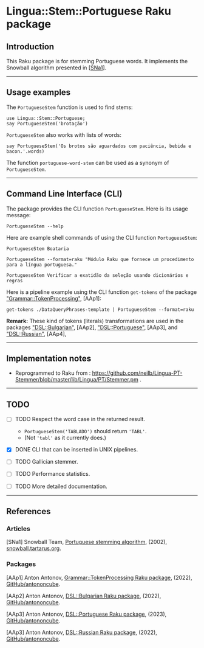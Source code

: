 # Lingua::Stem::Portuguese Raku package

## Introduction

This Raku package is for stemming Portuguese words. 
It implements the Snowball algorithm presented in 
[[SNa1](http://snowball.tartarus.org/algorithms/portuguese/stemmer.html)].

-------

## Usage examples

The `PortugueseStem` function is used to find stems:

```perl6
use Lingua::Stem::Portuguese;
say PortugueseStem('brotação')
```

`PortugueseStem` also works with lists of words:

```perl6
say PortugueseStem('Os brotos são aguardados com paciência, bebida e bacon.'.words)
```

The function `portuguese-word-stem` can be used as a synonym of `PortugueseStem`.

-------

## Command Line Interface (CLI)

The package provides the CLI function `PortugueseStem`. Here is its usage message:

```shell
PortugueseStem --help
```

Here are example shell commands of using the CLI function `PortugueseStem`:

```shell
PortugueseStem Boataria
```

```shell
PortugueseStem --format=raku "Módulo Raku que fornece um procedimento para a língua portuguesa."
```

```shell
PortugueseStem Verificar a exatidão da seleção usando dicionários e regras
```

Here is a pipeline example using the CLI function `get-tokens` of the package 
["Grammar::TokenProcessing"](https://github.com/antononcube/Raku-Grammar-TokenProcessing),
[AAp1]:

```
get-tokens ./DataQueryPhrases-template | PortugueseStem --format=raku 
```

**Remark:** These kind of tokens (literals) transformations are used in the packages
["DSL::Bulgarian"](https://github.com/antononcube/Raku-DSL-Bulgarian), [AAp2],
["DSL::Portuguese"](https://github.com/antononcube/Raku-DSL-Portuguese), [AAp3],
and
["DSL::Russian"](https://github.com/antononcube/Raku-DSL-Russian), [AAp4],


-------

## Implementation notes

- Reprogrammed to Raku from : https://github.com/neilb/Lingua-PT-Stemmer/blob/master/lib/Lingua/PT/Stemmer.pm .

-------

## TODO

- [ ] TODO Respect the word case in the returned result.

  - `PortugueseStem('TABLADO')` should return `'TABL'`.
  - (Not `'tabl'` as it currently does.)

- [X] DONE CLI that can be inserted in UNIX pipelines.

- [ ] TODO Gallician stemmer.

- [ ] TODO Performance statistics.

- [ ] TODO More detailed documentation.

-------

## References

### Articles

[SNa1] Snowball Team,
[Portuguese stemming algorithm](http://snowball.tartarus.org/algorithms/portuguese/stemmer.html),
(2002),
[snowball.tartarus.org](http://snowball.tartarus.org).

### Packages

[AAp1] Anton Antonov,
[Grammar::TokenProcessing Raku package](https://github.com/antononcube/Raku-Grammar-TokenProcessing),
(2022),
[GitHub/antononcube](https://github.com/antononcube).

[AAp2] Anton Antonov,
[DSL::Bulgarian Raku package](https://github.com/antononcube/Raku-DSL-Bulgarian),
(2022),
[GitHub/antononcube](https://github.com/antononcube).

[AAp3] Anton Antonov,
[DSL::Portuguese Raku package](https://github.com/antononcube/Raku-DSL-Portuguese),
(2023),
[GitHub/antononcube](https://github.com/antononcube).

[AAp3] Anton Antonov,
[DSL::Russian Raku package](https://github.com/antononcube/Raku-DSL-Russian),
(2022),
[GitHub/antononcube](https://github.com/antononcube).

